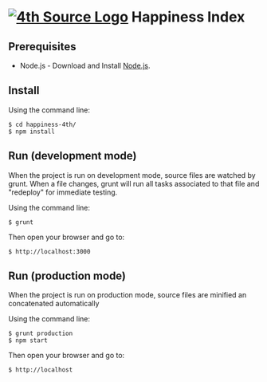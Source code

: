 # [![4th Source Logo](http://www.4thsource.com/wordpress/wp-content/uploads/2014/06/4th-source-logo.png)](http://www.4thsource.com/) Happiness Index

## Prerequisites
  * Node.js - Download and Install [Node.js](http://www.nodejs.org/download/).

## Install
  Using the command line:
  
    $ cd happiness-4th/
    $ npm install

## Run (development mode)
  When the project is run on development mode, source files are watched by grunt. When a file changes, grunt will run all tasks associated to that file and "redeploy" for immediate testing.
  
  Using the command line:
  
    $ grunt

  Then open your browser and go to:
  
    $ http://localhost:3000

## Run (production mode)
  When the project is run on production mode, source files are minified an concatenated automatically

  Using the command line:
  
    $ grunt production
    $ npm start

  Then open your browser and go to:
  
    $ http://localhost
